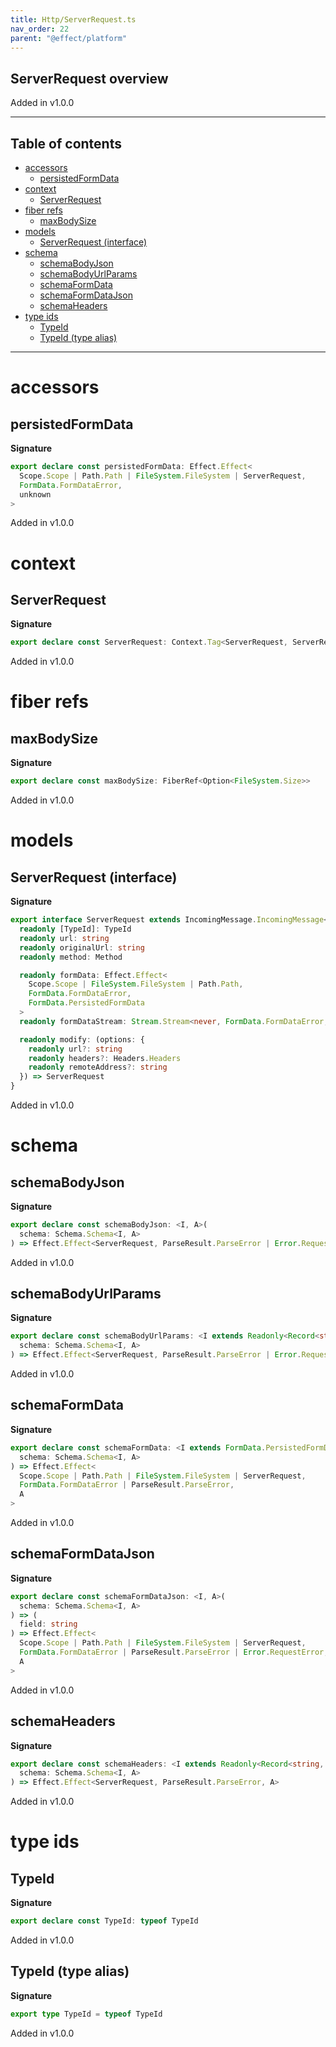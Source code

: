 ```yaml
---
title: Http/ServerRequest.ts
nav_order: 22
parent: "@effect/platform"
---
```


## ServerRequest overview

Added in v1.0.0

---

<h2 class="text-delta">Table of contents</h2>

- [accessors](#accessors)
  - [persistedFormData](#persistedformdata)
- [context](#context)
  - [ServerRequest](#serverrequest)
- [fiber refs](#fiber-refs)
  - [maxBodySize](#maxbodysize)
- [models](#models)
  - [ServerRequest (interface)](#serverrequest-interface)
- [schema](#schema)
  - [schemaBodyJson](#schemabodyjson)
  - [schemaBodyUrlParams](#schemabodyurlparams)
  - [schemaFormData](#schemaformdata)
  - [schemaFormDataJson](#schemaformdatajson)
  - [schemaHeaders](#schemaheaders)
- [type ids](#type-ids)
  - [TypeId](#typeid)
  - [TypeId (type alias)](#typeid-type-alias)

---

# accessors

## persistedFormData

**Signature**

```ts
export declare const persistedFormData: Effect.Effect<
  Scope.Scope | Path.Path | FileSystem.FileSystem | ServerRequest,
  FormData.FormDataError,
  unknown
>
```

Added in v1.0.0

# context

## ServerRequest

**Signature**

```ts
export declare const ServerRequest: Context.Tag<ServerRequest, ServerRequest>
```

Added in v1.0.0

# fiber refs

## maxBodySize

**Signature**

```ts
export declare const maxBodySize: FiberRef<Option<FileSystem.Size>>
```

Added in v1.0.0

# models

## ServerRequest (interface)

**Signature**

```ts
export interface ServerRequest extends IncomingMessage.IncomingMessage<Error.RequestError> {
  readonly [TypeId]: TypeId
  readonly url: string
  readonly originalUrl: string
  readonly method: Method

  readonly formData: Effect.Effect<
    Scope.Scope | FileSystem.FileSystem | Path.Path,
    FormData.FormDataError,
    FormData.PersistedFormData
  >
  readonly formDataStream: Stream.Stream<never, FormData.FormDataError, FormData.Part>

  readonly modify: (options: {
    readonly url?: string
    readonly headers?: Headers.Headers
    readonly remoteAddress?: string
  }) => ServerRequest
}
```

Added in v1.0.0

# schema

## schemaBodyJson

**Signature**

```ts
export declare const schemaBodyJson: <I, A>(
  schema: Schema.Schema<I, A>
) => Effect.Effect<ServerRequest, ParseResult.ParseError | Error.RequestError, A>
```

Added in v1.0.0

## schemaBodyUrlParams

**Signature**

```ts
export declare const schemaBodyUrlParams: <I extends Readonly<Record<string, string>>, A>(
  schema: Schema.Schema<I, A>
) => Effect.Effect<ServerRequest, ParseResult.ParseError | Error.RequestError, A>
```

Added in v1.0.0

## schemaFormData

**Signature**

```ts
export declare const schemaFormData: <I extends FormData.PersistedFormData, A>(
  schema: Schema.Schema<I, A>
) => Effect.Effect<
  Scope.Scope | Path.Path | FileSystem.FileSystem | ServerRequest,
  FormData.FormDataError | ParseResult.ParseError,
  A
>
```

Added in v1.0.0

## schemaFormDataJson

**Signature**

```ts
export declare const schemaFormDataJson: <I, A>(
  schema: Schema.Schema<I, A>
) => (
  field: string
) => Effect.Effect<
  Scope.Scope | Path.Path | FileSystem.FileSystem | ServerRequest,
  FormData.FormDataError | ParseResult.ParseError | Error.RequestError,
  A
>
```

Added in v1.0.0

## schemaHeaders

**Signature**

```ts
export declare const schemaHeaders: <I extends Readonly<Record<string, string>>, A>(
  schema: Schema.Schema<I, A>
) => Effect.Effect<ServerRequest, ParseResult.ParseError, A>
```

Added in v1.0.0

# type ids

## TypeId

**Signature**

```ts
export declare const TypeId: typeof TypeId
```

Added in v1.0.0

## TypeId (type alias)

**Signature**

```ts
export type TypeId = typeof TypeId
```

Added in v1.0.0
